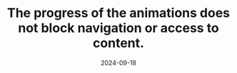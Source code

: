 ---
N: '122'
Rubrique: Images et médias
title: The progress of the animations does not block navigation or access to content.
abstract: 
categories: ["Images and media"]
agrege: O4122-E033
opquast: '4 122'
indiceebook: '33'
description: "Rule n° 033"
before: "032"
weight: "033"
after: "034"
actif: '1'
layout: rules
date: 2024-09-18
tags: ["suggested deletion", ""]
objectif: ["", ""]
Meo: [""]
Controle: [""
]
epubcheck: 
ace: 
humancheck: true
Source: ["Opquast"]
Referentiel: [""]
steps: ["", ""]
---